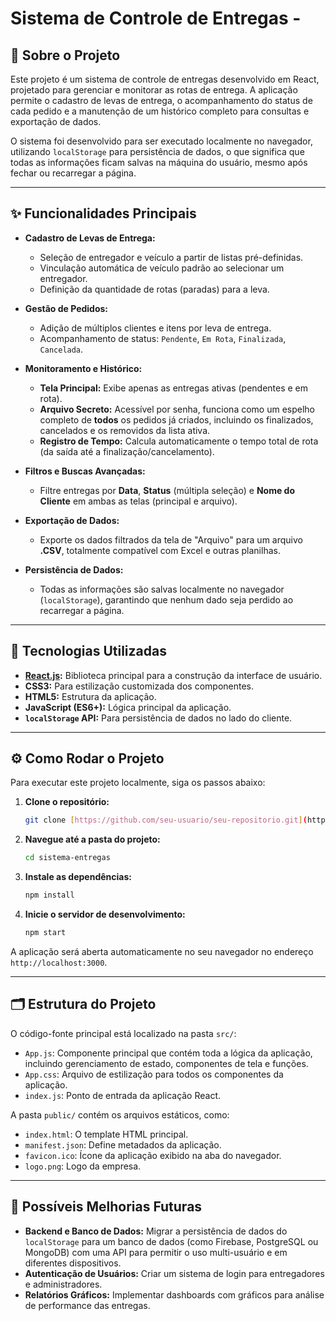 # Sistema de Controle de Entregas - 

## 📖 Sobre o Projeto

Este projeto é um sistema de controle de entregas desenvolvido em React, projetado para gerenciar e monitorar as rotas de entrega. A aplicação permite o cadastro de levas de entrega, o acompanhamento do status de cada pedido e a manutenção de um histórico completo para consultas e exportação de dados.

O sistema foi desenvolvido para ser executado localmente no navegador, utilizando `localStorage` para persistência de dados, o que significa que todas as informações ficam salvas na máquina do usuário, mesmo após fechar ou recarregar a página.

---

## ✨ Funcionalidades Principais

- **Cadastro de Levas de Entrega:**
  - Seleção de entregador e veículo a partir de listas pré-definidas.
  - Vinculação automática de veículo padrão ao selecionar um entregador.
  - Definição da quantidade de rotas (paradas) para a leva.

- **Gestão de Pedidos:**
  - Adição de múltiplos clientes e itens por leva de entrega.
  - Acompanhamento de status: `Pendente`, `Em Rota`, `Finalizada`, `Cancelada`.

- **Monitoramento e Histórico:**
  - **Tela Principal:** Exibe apenas as entregas ativas (pendentes e em rota).
  - **Arquivo Secreto:** Acessível por senha, funciona como um espelho completo de **todos** os pedidos já criados, incluindo os finalizados, cancelados e os removidos da lista ativa.
  - **Registro de Tempo:** Calcula automaticamente o tempo total de rota (da saída até a finalização/cancelamento).

- **Filtros e Buscas Avançadas:**
  - Filtre entregas por **Data**, **Status** (múltipla seleção) e **Nome do Cliente** em ambas as telas (principal e arquivo).

- **Exportação de Dados:**
  - Exporte os dados filtrados da tela de "Arquivo" para um arquivo **.CSV**, totalmente compatível com Excel e outras planilhas.

- **Persistência de Dados:**
  - Todas as informações são salvas localmente no navegador (`localStorage`), garantindo que nenhum dado seja perdido ao recarregar a página.

---

## 🚀 Tecnologias Utilizadas

- **[React.js](https://reactjs.org/):** Biblioteca principal para a construção da interface de usuário.
- **CSS3:** Para estilização customizada dos componentes.
- **HTML5:** Estrutura da aplicação.
- **JavaScript (ES6+):** Lógica principal da aplicação.
- **`localStorage` API:** Para persistência de dados no lado do cliente.

---

## ⚙️ Como Rodar o Projeto

Para executar este projeto localmente, siga os passos abaixo:

1.  **Clone o repositório:**
    ```bash
    git clone [https://github.com/seu-usuario/seu-repositorio.git](https://github.com/seu-usuario/seu-repositorio.git)
    ```

2.  **Navegue até a pasta do projeto:**
    ```bash
    cd sistema-entregas
    ```

3.  **Instale as dependências:**
    ```bash
    npm install
    ```

4.  **Inicie o servidor de desenvolvimento:**
    ```bash
    npm start
    ```

A aplicação será aberta automaticamente no seu navegador no endereço `http://localhost:3000`.

---

## 🗂️ Estrutura do Projeto

O código-fonte principal está localizado na pasta `src/`:

-   `App.js`: Componente principal que contém toda a lógica da aplicação, incluindo gerenciamento de estado, componentes de tela e funções.
-   `App.css`: Arquivo de estilização para todos os componentes da aplicação.
-   `index.js`: Ponto de entrada da aplicação React.

A pasta `public/` contém os arquivos estáticos, como:
- `index.html`: O template HTML principal.
- `manifest.json`: Define metadados da aplicação.
- `favicon.ico`: Ícone da aplicação exibido na aba do navegador.
- `logo.png`: Logo da empresa.

---

## 🔮 Possíveis Melhorias Futuras

-   **Backend e Banco de Dados:** Migrar a persistência de dados do `localStorage` para um banco de dados (como Firebase, PostgreSQL ou MongoDB) com uma API para permitir o uso multi-usuário e em diferentes dispositivos.
-   **Autenticação de Usuários:** Criar um sistema de login para entregadores e administradores.
-   **Relatórios Gráficos:** Implementar dashboards com gráficos para análise de performance das entregas.
